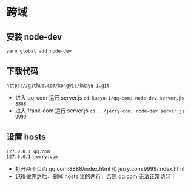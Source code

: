 # 跨域
## 安装 node-dev
`yarn global add node-dev`
## 下载代码
`https://github.com/kongyi5/kuayu-1.git`
* 进入 qq-com 运行 server.js
`cd kuayu-1/qq-com; node-dev server.js 8888`
* 进入 frank-com 运行 server.js
`cd ../jerry-com; node-dev server.js 9999`
## 设置 hosts
```
127.0.0.1 qq.com
127.0.0.1 jerry.com
```
* 打开两个页面 qq.com:8888/index.html 和 jerry.com:9999/index.html
* 记得做完之后，删掉 hosts 里的两行，否则 qq.com 无法正常访问！
